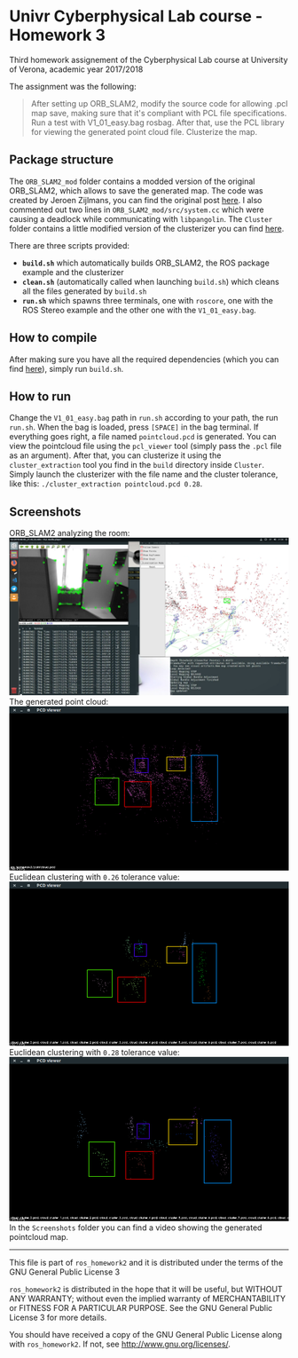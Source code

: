 # Univr Cyberphysical Lab course - Homework 3
Third homework assignement of the Cyberphysical Lab course at University of Verona, academic year 2017/2018

The assignment was the following:
> After setting up ORB_SLAM2, modify the source code for allowing .pcl map save, making sure that it's compliant with PCL file specifications.
> Run a test with V1_01_easy.bag rosbag. After that, use the PCL library for viewing the generated point cloud file.
> Clusterize the map.

## Package structure
The `ORB_SLAM2_mod` folder contains a modded version of the original ORB_SLAM2, which allows to save the generated map.
The code was created by Jeroen Zijlmans, you can find the original post [here](https://medium.com/@j.zijlmans/orb-slam-2052515bd84c).
I also commented out two lines in `ORB_SLAM2_mod/src/system.cc` which were causing a deadlock while communicating with `libpangolin`.
The `Cluster` folder contains a little modified version of the clusterizer you can find [here](http://www.pointclouds.org/documentation/tutorials/cluster_extraction.php).

There are three scripts provided:
- **`build.sh`** which automatically builds ORB_SLAM2, the ROS package example and the clusterizer
- **`clean.sh`** (automatically called when launching `build.sh`) which cleans all the files generated by `build.sh`
- **`run.sh`** which spawns three terminals, one with `roscore`, one with the ROS Stereo example and the other one with the `V1_01_easy.bag`.

## How to compile
After making sure you have all the required dependencies (which you can find [here](https://github.com/raulmur/ORB_SLAM2)), simply run `build.sh`.

## How to run
Change the `V1_01_easy.bag` path in `run.sh` according to your path, the run `run.sh`.
When the bag is loaded, press `[SPACE]` in the bag terminal.
If everything goes right, a file named `pointcloud.pcd` is generated.
You can view the pointcloud file using the `pcl_viewer` tool (simply pass the `.pcl` file as an argument).
After that, you can clusterize it using the `cluster_extraction` tool you find in the `build` directory inside `Cluster`.
Simply launch the clusterizer with the file name and the cluster tolerance, like this:
`./cluster_extraction pointcloud.pcd 0.28`.

## Screenshots
ORB_SLAM2 analyzing the room:
![S1](Screenshots/S1.png)
The generated point cloud:
![Original](Screenshots/Original.png)
Euclidean clustering with `0.26` tolerance value:
![C26](Screenshots/C26.png)
Euclidean clustering with `0.28` tolerance value:
![C28](Screenshots/C28.png)
In the `Screenshots` folder you can find a video showing the generated pointcloud map.


---
This file is part of `ros_homework2` and it is distributed under the terms of the GNU General Public License 3

`ros_homework2` is distributed in the hope that it will be useful, but WITHOUT ANY WARRANTY; without even the implied warranty of MERCHANTABILITY or FITNESS FOR A PARTICULAR PURPOSE. See the GNU General Public License 3 for more details.

You should have received a copy of the GNU General Public License along with `ros_homework2`. If not, see http://www.gnu.org/licenses/.
